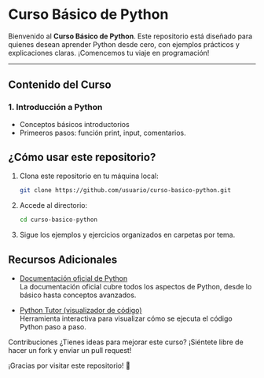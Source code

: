 # Curso Básico de Python

Bienvenido al **Curso Básico de Python**. Este repositorio está diseñado para quienes desean aprender Python desde cero, con ejemplos prácticos y explicaciones claras. ¡Comencemos tu viaje en programación!

---

## Contenido del Curso

### 1. **Introducción a Python**
   - Conceptos básicos introductorios
   - Primeeros pasos: función print, input, comentarios.

## ¿Cómo usar este repositorio?

1. Clona este repositorio en tu máquina local:
   ```bash
   git clone https://github.com/usuario/curso-basico-python.git

2. Accede al directorio:
   ```bash
   cd curso-basico-python

4. Sigue los ejemplos y ejercicios organizados en carpetas por tema.

## Recursos Adicionales

- [Documentación oficial de Python](https://docs.python.org/3/)  
  La documentación oficial cubre todos los aspectos de Python, desde lo básico hasta conceptos avanzados.

- [Python Tutor (visualizador de código)](https://pythontutor.com/)  
  Herramienta interactiva para visualizar cómo se ejecuta el código Python paso a paso.

Contribuciones
¿Tienes ideas para mejorar este curso? ¡Siéntete libre de hacer un fork y enviar un pull request!

¡Gracias por visitar este repositorio! 🚀
